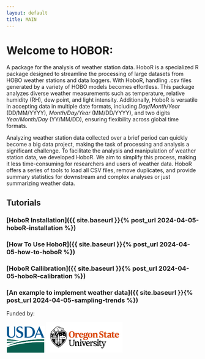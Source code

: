 ```yaml
---
layout: default
title: MAIN
---
```


# Welcome to HOBOR: 
 
  A package for the analysis of weather station data. HoboR is a specialized R package designed to streamline the processing of large datasets from HOBO weather stations and data loggers. With HoboR, handling .csv files generated by a variety of HOBO models becomes effortless. This package analyzes diverse weather measurements such as temperature, relative humidity (RH), dew point, and light intensity. Additionally, HoboR is versatile in accepting data in multiple date formats, including *Day/Month/Year* (DD/MM/YYYY), *Month/Day/Year* (MM/DD/YYYY), and two digits *Year/Month/Day* (YY/MM/DD), ensuring flexibility across global time formats.
 
  Analyzing weather station data collected over a brief period can quickly become a big data project, making the task of processing and analysis a significant challenge. To facilitate the analysis and manipulation of weather station data, we developed HoboR. We aim to simplify this process, making it less time-consuming for researchers and users of weather data. HoboR offers a series of tools to load all CSV files, remove duplicates, and provide summary statistics for downstream and complex analyses or just summarizing weather data.

## Tutorials

### [HoboR Installation]({{ site.baseurl }}{% post_url 2024-04-05-hoboR-installation %})

### [How To Use HoboR]({{ site.baseurl }}{% post_url 2024-04-05-how-to-hoboR %})

### [HoboR Callibration]({{ site.baseurl }}{% post_url 2024-04-05-hoboR-calibration %}) 

### [An example to implement weather data]({{ site.baseurl }}{% post_url 2024-04-05-sampling-trends %})

<p>Funded by:</p>
<img src="images/USDA-logo.png" alt="USDA Logo" style="width: 100px;"/>
<img src="images/osu-logo.png" alt="OSU Logo" style="width: 200px;"/>
